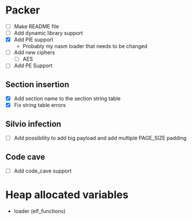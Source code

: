 
# Packer
- [ ] Make README file
- [ ] Add dynamic library support
- [x] Add PIE support
    - Probably my nasm loader that needs to be changed
- [ ] Add new ciphers
    - [ ] AES
- [ ] Add PE Support

## Section insertion
- [x] Add section name to the section string table
- [x] Fix string table errors

## Silvio infection
- [ ] Add possibility to add big payload and add multiple PAGE_SIZE padding

## Code cave
- [ ] Add code_cave support



# Heap allocated variables
- loader (elf_functions)